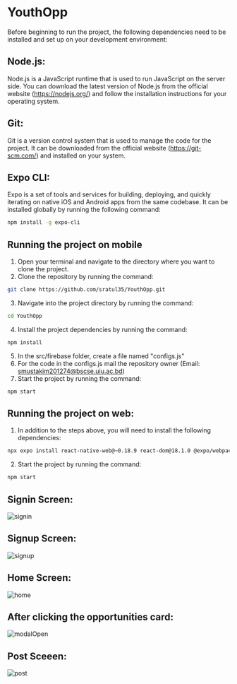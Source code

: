 # YouthOpp

Before beginning to run the project, the following dependencies need to be installed and set up on your development environment:

## Node.js: 
Node.js is a JavaScript runtime that is used to run JavaScript on the server side. You can download the latest version of Node.js from the official website (https://nodejs.org/) and follow the installation instructions for your operating system.

## Git: 
Git is a version control system that is used to manage the code for the project. It can be downloaded from the official website (https://git-scm.com/) and installed on your system.

## Expo CLI: 
Expo is a set of tools and services for building, deploying, and quickly iterating on native iOS and Android apps from the same codebase. It can be installed globally by running the following command:

```sh 
npm install -g expo-cli
```

## Running the project on mobile

1. Open your terminal and navigate to the directory where you want to clone the project.
2. Clone the repository by running the command:

```sh 
git clone https://github.com/sratul35/YouthOpp.git
```

3. Navigate into the project directory by running the command:
```sh
cd YouthOpp
```

4. Install the project dependencies by running the command:
```sh
npm install
```

5. In the src/firebase folder, create a file named "configs.js" 
6. For the code in the configs.js mail the repository owner (Email: smustakim201274@bscse.uiu.ac.bd)
7. Start the project by running the command:
```sh
npm start
````

## Running the project on web:
1. In addition to the steps above, you will need to install the following dependencies:
```sh
npx expo install react-native-web@~0.18.9 react-dom@18.1.0 @expo/webpack-config@^0.17.2
```

2. Start the project by running the command:
```sh
npm start
```

## Signin Screen:

![signin](https://user-images.githubusercontent.com/71938093/211625250-a91fd2ec-151a-4b65-b632-158ce9cf772b.PNG)

## Signup Screen:

![signup](https://user-images.githubusercontent.com/71938093/211625253-ee5c296a-6492-479a-a9d3-800dc526ec4a.PNG)

## Home Screen:

![home](https://user-images.githubusercontent.com/71938093/211625230-148d9ae7-c437-4558-866d-3551de5a15bd.PNG)

## After clicking the opportunities card:

![modalOpen](https://user-images.githubusercontent.com/71938093/211625239-d8f3ef00-f406-4904-b226-94ea6bad014f.PNG)

## Post Sceeen:

![post](https://user-images.githubusercontent.com/71938093/211625245-539f8bc6-623e-4fd1-adcc-f1658769dd9a.PNG)
